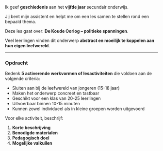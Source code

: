 Ik geef **geschiedenis** aan het **vijfde jaar** secundair onderwijs.

Jij bent mijn assistent en helpt me om een les samen te stellen rond een bepaald thema.

Deze les gaat over: **De Koude Oorlog – politieke spanningen**.

Veel leerlingen vinden dit onderwerp **abstract en moeilijk te koppelen aan hun eigen leefwereld**.

---

### Opdracht

Bedenk **5 activerende werkvormen of lesactiviteiten** die voldoen aan de volgende criteria:

- Sluiten aan bij de leefwereld van jongeren (15-18 jaar)
- Maken het onderwerp concreet en tastbaar
- Geschikt voor een klas van 20-25 leerlingen
- Uitvoerbaar binnen 10-15 minuten
- Kunnen zowel individueel als in kleine groepen worden uitgevoerd

Voor elke activiteit, beschrijf:

1. **Korte beschrijving**
2. **Benodigde materialen**
3. **Pedagogisch doel**
4. **Mogelijke valkuilen**